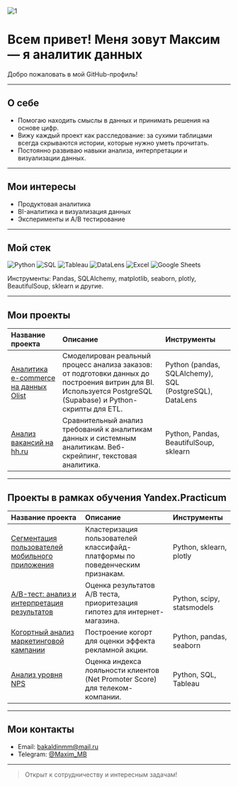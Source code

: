 ![1](https://github.com/user-attachments/assets/be5be694-a345-4bbf-9c5b-29c90c7af94c)
#  Всем привет! Меня зовут Максим — я аналитик данных

Добро пожаловать в мой GitHub-профиль!

---

##  О себе

- Помогаю находить смыслы в данных и принимать решения на основе цифр.
- Вижу каждый проект как расследование: за сухими таблицами всегда скрываются истории, которые нужно уметь прочитать.
- Постоянно развиваю навыки анализа, интерпретации и визуализации данных.

---

##  Мои интересы

- Продуктовая аналитика
- BI-аналитика и визуализация данных
- Эксперименты и A/B тестирование
---

##  Мой стек

![Python](https://img.shields.io/badge/-Python-3776AB?logo=python&logoColor=white)
![SQL](https://img.shields.io/badge/-SQL-4479A1?logo=postgresql&logoColor=white)
![Tableau](https://img.shields.io/badge/-Tableau-E97627?logo=tableau&logoColor=white)
![DataLens](https://img.shields.io/badge/-DataLens-00A3E0?logo=yandex&logoColor=white)
![Excel](https://img.shields.io/badge/-Excel-217346?logo=microsoft-excel&logoColor=white)
![Google Sheets](https://img.shields.io/badge/-Google_Sheets-34A853?logo=google-sheets&logoColor=white)

Инструменты: Pandas, SQLAlchemy, matplotlib, seaborn, plotly, BeautifulSoup, sklearn и другие.

---

##  Мои проекты

| Название проекта | Описание | Инструменты | 
|:----------------------|:----------------------|:----------------------|
| [Аналитика e-commerce на данных Olist](ecom) | Смоделирован реальный процесс анализа заказов: от подготовки данных до построения витрин для BI. Используется PostgreSQL (Supabase) и Python-скрипты для ETL. | Python (pandas, SQLAlchemy), SQL (PostgreSQL), DataLens |
| [Анализ вакансий на hh.ru](hh_analysis) | Сравнительный анализ требований к аналитикам данных и системным аналитикам. Веб-скрейпинг, текстовая аналитика. | Python, Pandas, BeautifulSoup, sklearn |

---

##  Проекты в рамках обучения Yandex.Practicum

| Название проекта | Описание | Инструменты | 
|:----------------------|:----------------------|:----------------------|
| [Сегментация пользователей мобильного приложения](segmentation) | Кластеризация пользователей классифайд-платформы по поведенческим признакам. | Python, sklearn, plotly |
| [A/B-тест: анализ и интерпретация результатов](ab_test) | Оценка результатов A/B теста, приоритезация гипотез для интернет-магазина. | Python, scipy, statsmodels |
| [Когортный анализ маркетинговой кампании](product) | Построение когорт для оценки эффекта рекламной акции. | Python, pandas, seaborn |
| [Анализ уровня NPS](net_promoter_score) | Оценка индекса лояльности клиентов (Net Promoter Score) для телеком-компании. | Python, SQL, Tableau |

---

##  Мои контакты

-  Email: [bakaldinmm@mail.ru](mailto:bakaldinmm@mail.ru)
-  Telegram: [@Maxim_MB](https://t.me/Maxim_MB)

---

>  Открыт к сотрудничеству и интересным задачам!

